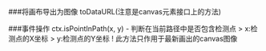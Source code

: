 ###将画布导出为图像
    toDataURL(注意是canvas元素接口上的方法)

###事件操作
    ctx.isPointInPath(x, y)
    - 判断在当前路径中是否包含检测点
        > x:检测点的X坐标
        > y:检测点的Y坐标
    ! 此方法只作用于最新画出的canvas图像